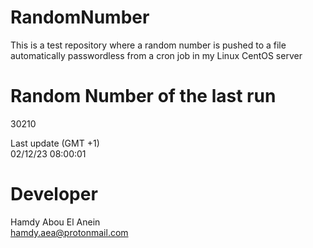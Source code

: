 # RandomNumber    
This is a test repository where a random number is pushed to a file automatically passwordless from a cron job in my Linux CentOS server    
# Random Number of the last run   
30210
      
Last update (GMT +1)    
02/12/23 08:00:01
# Developer    
Hamdy Abou El Anein   
hamdy.aea@protonmail.com
